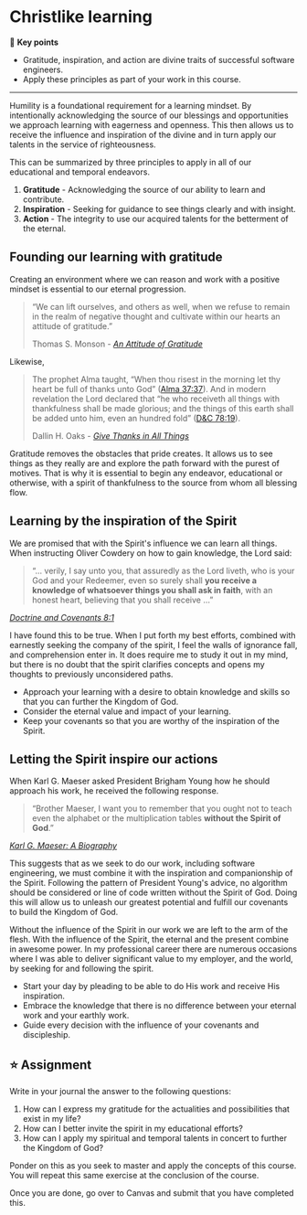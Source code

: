 # Christlike learning

🔑 **Key points**

- Gratitude, inspiration, and action are divine traits of successful software engineers.
- Apply these principles as part of your work in this course.

---

Humility is a foundational requirement for a learning mindset. By intentionally acknowledging the source of our blessings and opportunities we approach learning with eagerness and openness. This then allows us to receive the influence and inspiration of the divine and in turn apply our talents in the service of righteousness.

This can be summarized by three principles to apply in all of our educational and temporal endeavors.

1. **Gratitude** - Acknowledging the source of our ability to learn and contribute.
1. **Inspiration** - Seeking for guidance to see things clearly and with insight.
1. **Action** - The integrity to use our acquired talents for the betterment of the eternal.

## Founding our learning with gratitude

Creating an environment where we can reason and work with a positive mindset is essential to our eternal progression.

> “We can lift ourselves, and others as well, when we refuse to remain in the realm of negative thought and cultivate within our hearts an attitude of gratitude.”
>
> Thomas S. Monson - _[An Attitude of Gratitude](https://www.churchofjesuschrist.org/study/general-conference/1992/04/an-attitude-of-gratitude)_

Likewise,

> The prophet Alma taught, “When thou risest in the morning let thy heart be full of thanks unto God” ([Alma 37:37](https://www.churchofjesuschrist.org/study/scriptures/bofm/alma/37.37?lang=eng#p37)). And in modern revelation the Lord declared that “he who receiveth all things with thankfulness shall be made glorious; and the things of this earth shall be added unto him, even an hundred fold” ([D&C 78:19](https://www.churchofjesuschrist.org/study/scriptures/dc-testament/dc/78.19?lang=eng#p19)).
>
> Dallin H. Oaks - _[Give Thanks in All Things](https://www.churchofjesuschrist.org/study/general-conference/2003/04/give-thanks-in-all-things)_

Gratitude removes the obstacles that pride creates. It allows us to see things as they really are and explore the path forward with the purest of motives. That is why it is essential to begin any endeavor, educational or otherwise, with a spirit of thankfulness to the source from whom all blessing flow.

## Learning by the inspiration of the Spirit

We are promised that with the Spirit's influence we can learn all things. When instructing Oliver Cowdery on how to gain knowledge, the Lord said:

> “... verily, I say unto you, that assuredly as the Lord liveth, who is your God and your Redeemer, even so surely shall **you receive a knowledge of whatsoever things you shall ask in faith**, with an honest heart, believing that you shall receive ...”

[_Doctrine and Covenants 8:1_](https://www.churchofjesuschrist.org/study/scriptures/dc-testament/dc/8)

I have found this to be true. When I put forth my best efforts, combined with earnestly seeking the company of the spirit, I feel the walls of ignorance fall, and comprehension enter in. It does require me to study it out in my mind, but there is no doubt that the spirit clarifies concepts and opens my thoughts to previously unconsidered paths.

- Approach your learning with a desire to obtain knowledge and skills so that you can further the Kingdom of God.
- Consider the eternal value and impact of your learning.
- Keep your covenants so that you are worthy of the inspiration of the Spirit.

## Letting the Spirit inspire our actions

When Karl G. Maeser asked President Brigham Young how he should approach his work, he received the following response.

> “Brother Maeser, I want you to remember that you ought not to teach even the alphabet or the multiplication tables **without the Spirit of God**.”

[_Karl G. Maeser: A Biography_](https://www.amazon.com/Karl-G-Maeser-Biography-Reinhard/dp/B000T664LY)

This suggests that as we seek to do our work, including software engineering, we must combine it with the inspiration and companionship of the Spirit. Following the pattern of President Young's advice, no algorithm should be considered or line of code written without the Spirit of God. Doing this will allow us to unleash our greatest potential and fulfill our covenants to build the Kingdom of God.

Without the influence of the Spirit in our work we are left to the arm of the flesh. With the influence of the Spirit, the eternal and the present combine in awesome power. In my professional career there are numerous occasions where I was able to deliver significant value to my employer, and the world, by seeking for and following the spirit.

- Start your day by pleading to be able to do His work and receive His inspiration.
- Embrace the knowledge that there is no difference between your eternal work and your earthly work.
- Guide every decision with the influence of your covenants and discipleship.

## ⭐ Assignment

Write in your journal the answer to the following questions:

1. How can I express my gratitude for the actualities and possibilities that exist in my life?
1. How can I better invite the spirit in my educational efforts?
1. How can I apply my spiritual and temporal talents in concert to further the Kingdom of God?

Ponder on this as you seek to master and apply the concepts of this course. You will repeat this same exercise at the conclusion of the course.

Once you are done, go over to Canvas and submit that you have completed this.
